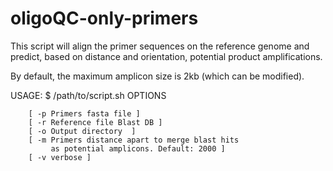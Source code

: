 # oligoQC-only-primers

This script will align the primer sequences on the reference genome and 
predict, based on distance and orientation, potential product amplifications. 

By default, the maximum amplicon size is 2kb (which can be modified).


USAGE:
    $ /path/to/script.sh OPTIONS

        [ -p Primers fasta file ]
        [ -r Reference file Blast DB ]
        [ -o Output directory  ]
        [ -m Primers distance apart to merge blast hits
             as potential amplicons. Default: 2000 ]
        [ -v verbose ]

